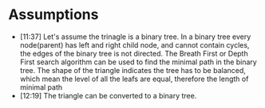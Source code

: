 # Assumptions

* [11:37]
Let's assume the trinagle is a binary tree. In a binary tree every node(parent) has left and right child node, and cannot contain cycles, the edges of the binary tree is not directed.
The Breath First or Depth First search algorithm can be used to find the minimal path in the binary tree.
The shape of the triangle indicates the tree has to be balanced, which mean the level of all the leafs are equal, therefore the  length of minimal path
* [12:19]
The triangle can be converted to a binary tree.